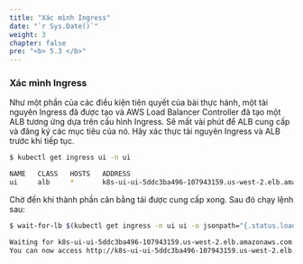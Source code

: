 ```yaml
---
title: "Xác mình Ingress"
date: "`r Sys.Date()`"
weight: 3
chapter: false
pre: "<b> 5.3 </b>"
---
```


### Xác mình Ingress

Như một phần của các điều kiện tiên quyết của bài thực hành, một tài nguyên Ingress đã được tạo và AWS Load Balancer Controller đã tạo một ALB tương ứng dựa trên cấu hình Ingress. Sẽ mất vài phút để ALB cung cấp và đăng ký các mục tiêu của nó. Hãy xác thực tài nguyên Ingress và ALB trước khi tiếp tục.

```bash
$ kubectl get ingress ui -n ui

NAME   CLASS   HOSTS   ADDRESS                                                      PORTS   AGE
ui     alb     *       k8s-ui-ui-5ddc3ba496-107943159.us-west-2.elb.amazonaws.com   80      3m51s
```

Chờ đến khi thành phần cân bằng tải được cung cấp xong. Sau đó chạy lệnh sau:

```bash
$ wait-for-lb $(kubectl get ingress -n ui ui -o jsonpath="{.status.loadBalancer.ingress[*].hostname}{'\n'}")

Waiting for k8s-ui-ui-5ddc3ba496-107943159.us-west-2.elb.amazonaws.com...
You can now access http://k8s-ui-ui-5ddc3ba496-107943159.us-west-2.elb.amazonaws.com
```